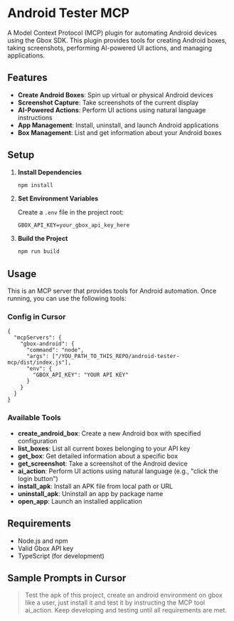 # Android Tester MCP

A Model Context Protocol (MCP) plugin for automating Android devices using the Gbox SDK. This plugin provides tools for creating Android boxes, taking screenshots, performing AI-powered UI actions, and managing applications.

## Features

- **Create Android Boxes**: Spin up virtual or physical Android devices
- **Screenshot Capture**: Take screenshots of the current display
- **AI-Powered Actions**: Perform UI actions using natural language instructions
- **App Management**: Install, uninstall, and launch Android applications
- **Box Management**: List and get information about your Android boxes

## Setup

1. **Install Dependencies**
   ```bash
   npm install
   ```

2. **Set Environment Variables**
   
   Create a `.env` file in the project root:
   ```
   GBOX_API_KEY=your_gbox_api_key_here
   ```

3. **Build the Project**
   ```bash
   npm run build
   ```

## Usage

This is an MCP server that provides tools for Android automation. Once running, you can use the following tools:

### Config in Cursor

```
{
  "mcpServers": {
    "gbox-android": {
      "command": "node",
      "args": ["/YOU_PATH_TO_THIS_REPO/android-tester-mcp/dist/index.js"],
      "env": {
        "GBOX_API_KEY": "YOUR API KEY"
      }
    }
  }
}

```

### Available Tools

- **create_android_box**: Create a new Android box with specified configuration
- **list_boxes**: List all current boxes belonging to your API key
- **get_box**: Get detailed information about a specific box
- **get_screenshot**: Take a screenshot of the Android device
- **ai_action**: Perform UI actions using natural language (e.g., "click the login button")
- **install_apk**: Install an APK file from local path or URL
- **uninstall_apk**: Uninstall an app by package name
- **open_app**: Launch an installed application

## Requirements

- Node.js and npm
- Valid Gbox API key
- TypeScript (for development)

## Sample Prompts in Cursor

> Test the apk of this project, create an android environment on gbox like a user, just install it and test it by instructing the MCP tool ai_action. Keep developing and testing until all requirements are met.